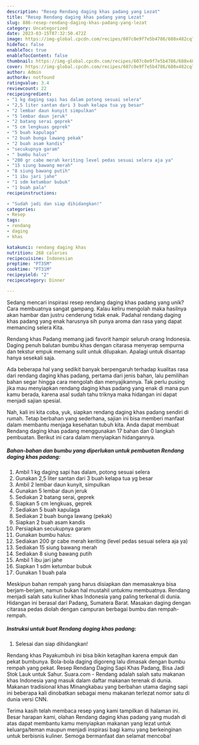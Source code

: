 ```yaml
---
description: "Resep Rendang daging khas padang yang Lezat"
title: "Resep Rendang daging khas padang yang Lezat"
slug: 886-resep-rendang-daging-khas-padang-yang-lezat
category: Uncategorized
date: 2023-03-15T07:32:50.472Z
image: https://img-global.cpcdn.com/recipes/607c0e9f7e5b4786/680x482cq70/rendang-daging-khas-padang-foto-resep-utama.jpg
hideToc: false
enableToc: true
enableTocContent: false
thumbnail: https://img-global.cpcdn.com/recipes/607c0e9f7e5b4786/680x482cq70/rendang-daging-khas-padang-foto-resep-utama.jpg
cover: https://img-global.cpcdn.com/recipes/607c0e9f7e5b4786/680x482cq70/rendang-daging-khas-padang-foto-resep-utama.jpg
author: Admin
authorAv: notfound
ratingvalue: 3.4
reviewcount: 22
recipeingredient:
- "1 kg daging sapi has dalam potong sesuai selera"
- "2,5 liter santan dari 3 buah kelapa tua yg besar"
- "2 lembar daun kunyit simpulkan"
- "5 lembar daun jeruk"
- "2 batang serai geprek"
- "5 cm lengkuas geprek"
- "5 buah kapulaga"
- "2 buah bunga lawang pekak"
- "2 buah asam kandis"
- "secukupnya garam"
- " bumbu halus"
- "200 gr cabe merah keriting level pedas sesuai selera aja ya"
- "15 siung bawang merah"
- "8 siung bawang putih"
- "1 ibu jari jahe"
- "1 sdm ketumbar bubuk"
- "1 buah pala"
recipeinstructions:

- "Sudah jadi dan siap dihidangkan!"
categories:
- Resep
tags:
- rendang
- daging
- khas

katakunci: rendang daging khas 
nutrition: 268 calories
recipecuisine: Indonesian
preptime: "PT35M"
cooktime: "PT31M"
recipeyield: "2"
recipecategory: Dinner

---
```





Sedang mencari inspirasi resep rendang daging khas padang yang unik? Cara membuatnya sangat gampang. Kalau keliru mengolah maka hasilnya akan hambar dan justru cenderung tidak enak. Padahal rendang daging khas padang yang enak harusnya sih punya aroma dan rasa yang dapat memancing selera Kita.





Rendang khas Padang memang jadi favorit hampir seluruh orang Indonesia. Daging penuh balutan bumbu khas dengan citarasa menyerap sempurna dan tekstur empuk memang sulit untuk dilupakan. Apalagi untuk disantap hanya sesekali saja.

Ada beberapa hal yang sedikit banyak berpengaruh terhadap kualitas rasa dari rendang daging khas padang, pertama dari jenis bahan, lalu pemilihan bahan segar hingga cara mengolah dan menyajikannya. Tak perlu pusing jika mau menyiapkan rendang daging khas padang yang enak di mana pun kamu berada, karena asal sudah tahu triknya maka hidangan ini dapat menjadi sajian spesial.






Nah, kali ini kita coba, yuk, siapkan rendang daging khas padang sendiri di rumah. Tetap berbahan yang sederhana, sajian ini bisa memberi manfaat dalam membantu menjaga kesehatan tubuh kita. Anda dapat membuat Rendang daging khas padang menggunakan 17 bahan dan 0 langkah pembuatan. Berikut ini cara dalam menyiapkan hidangannya.

<!--inarticleads1-->

##### Bahan-bahan dan bumbu yang diperlukan untuk pembuatan Rendang daging khas padang:

1. Ambil 1 kg daging sapi has dalam, potong sesuai selera
1. Gunakan 2,5 liter santan dari 3 buah kelapa tua yg besar
1. Ambil 2 lembar daun kunyit, simpulkan
1. Gunakan 5 lembar daun jeruk
1. Sediakan 2 batang serai, geprek
1. Siapkan 5 cm lengkuas, geprek
1. Sediakan 5 buah kapulaga
1. Sediakan 2 buah bunga lawang (pekak)
1. Siapkan 2 buah asam kandis
1. Persiapkan secukupnya garam
1. Gunakan  bumbu halus:
1. Sediakan 200 gr cabe merah keriting (level pedas sesuai selera aja ya)
1. Sediakan 15 siung bawang merah
1. Sediakan 8 siung bawang putih
1. Ambil 1 ibu jari jahe
1. Siapkan 1 sdm ketumbar bubuk
1. Gunakan 1 buah pala


Meskipun bahan rempah yang harus disiapkan dan memasaknya bisa berjam-berjam, namun bukan hal mustahil untukmu membuatnya. Rendang menjadi salah satu kuliner khas Indonesia yang paling terkenal di dunia. Hidangan ini berasal dari Padang, Sumatera Barat. Masakan daging dengan citarasa pedas diolah dengan campuran berbagai bumbu dan rempah-rempah. 

<!--inarticleads2-->

##### Instruksi untuk buat Rendang daging khas padang:


1. Selesai dan siap dihidangkan!

Rendang khas Payakumbuh ini bisa bikin ketagihan karena empuk dan pekat bumbunya. Bola-bola daging digoreng lalu dimasak dengan bumbu rempah yang pekat. Resep Rendang Daging Sapi Khas Padang, Bisa Jadi Stok Lauk untuk Sahur. Suara.com - Rendang adalah salah satu makanan khas Indonesia yang masuk dalam daftar makanan terenak di dunia. Makanan tradisional khas Minangkabau yang berbahan utama daging sapi ini beberapa kali dinobatkan sebagai menu makanan terlezat nomor satu di dunia versi CNN. 

Terima kasih telah membaca resep yang kami tampilkan di halaman ini. Besar harapan kami, olahan Rendang daging khas padang yang mudah di atas dapat membantu kamu menyiapkan makanan yang lezat untuk keluarga/teman maupun menjadi inspirasi bagi kamu yang berkeinginan untuk berbisnis kuliner. Semoga bermanfaat dan selamat mencoba!

